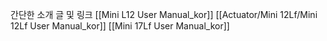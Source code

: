 간단한 소개 글 및 링크
[[Mini L12 User Manual_kor]]
[[Actuator/Mini 12Lf/Mini 12Lf User Manual_kor]]
[[Mini 17Lf User Manual_kor]]